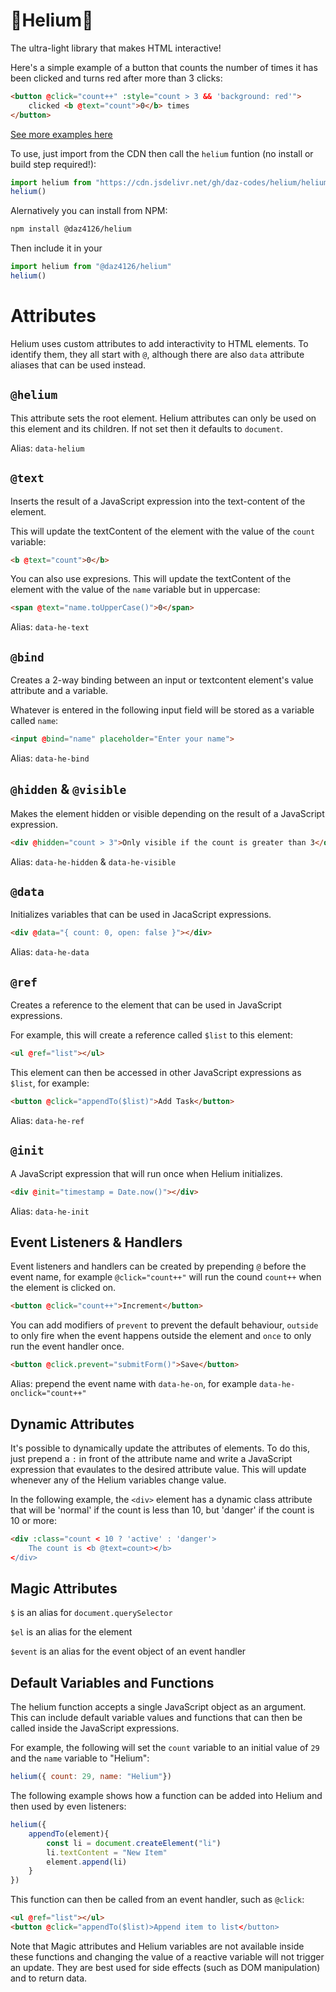 # 🎈Helium🎈

The ultra-light library that makes HTML interactive!

Here's a simple example of a button that counts the number of times it has been clicked and turns red after more than 3 clicks:

```html
<button @click="count++" :style="count > 3 && 'background: red'">
    clicked <b @text="count">0</b> times
</button>
```

[See more examples here](https://codepen.io/daz4126/pen/YPwwdBK)

To use, just import from the CDN then call the `helium` funtion (no install or build step required!):

```javascript
import helium from "https://cdn.jsdelivr.net/gh/daz-codes/helium/helium.js"
helium()
```

Alernatively you can install from NPM:

```bash
npm install @daz4126/helium
```

Then include it in your

```javascript
import helium from "@daz4126/helium"
helium()
```

# Attributes

Helium uses custom attributes to add interactivity to HTML elements. To identify them, they all start with `@`, although there are also `data` attribute aliases that can be used instead.

## `@helium`

This attribute sets the root element. Helium attributes can only be used on this element and its children. If not set then it defaults to `document`.

Alias: `data-helium`

## `@text`

Inserts the result of a JavaScript expression into the text-content of the element.

This will update the textContent of the element with the value of the `count` variable:

```html
<b @text="count">0</b>
```

You can also use expresions. This will update the textContent of the element with the value of the `name` variable but in uppercase:

```html
<span @text="name.toUpperCase()">0</span>
```

Alias: `data-he-text`

## `@bind`

Creates a 2-way binding between an input or textcontent element's value attribute and a variable.

Whatever is entered in the following input field will be stored as a variable called `name`:

```html
<input @bind="name" placeholder="Enter your name">
```

Alias: `data-he-bind`

## `@hidden` & `@visible`

Makes the element hidden or visible depending on the result of a JavaScript expression.

```html
<div @hidden="count > 3">Only visible if the count is greater than 3</div>
```

Alias: `data-he-hidden` & `data-he-visible`

## `@data`

Initializes variables that can be used in JacaScript expressions.

```html
<div @data="{ count: 0, open: false }"></div>
```

Alias: `data-he-data`

## `@ref`

Creates a reference to the element that can be used in JavaScript expressions.

For example, this will create a reference called `$list` to this element:

```html
<ul @ref="list"></ul>
```

This element can then be accessed in other JavaScript expressions as `$list`, for example:

```html
<button @click="appendTo($list)">Add Task</button>
```

Alias: `data-he-ref`

## `@init`

A JavaScript expression that will run once when Helium initializes.

```html
<div @init="timestamp = Date.now()"></div>
```

Alias: `data-he-init`

## Event Listeners & Handlers

Event listeners and handlers can be created by prepending `@` before the event name, for example `@click="count++"` will run the cound `count++` when the element is clicked on.

```html
<button @click="count++">Increment</button>
```

You can add modifiers of `prevent` to prevent the default behaviour, `outside` to only fire when the event happens outside the element and `once` to only run the event handler once.

```html
<button @click.prevent="submitForm()">Save</button>
```

Alias: prepend the event name with `data-he-on`, for example `data-he-onclick="count++"`

## Dynamic Attributes

It's possible to dynamically update the attributes of elements. To do this, just prepend a `:` in front of the attribute name and write a JavaScript expression that evaulates to the desired attribute value. This will update whenever any of the Helium variables change value.

In the following example, the `<div>` element has a dynamic class attribute that will be 'normal' if the count is less than 10, but 'danger' if the count is 10 or more:

```html
<div :class="count < 10 ? 'active' : 'danger'>
    The count is <b @text=count></b>
</div>
```

## Magic Attributes

`$` is an alias for `document.querySelector`

`$el` is an alias for the element

`$event` is an alias for the event object of an event handler

## Default Variables and Functions

The helium function accepts a single JavaScript object as an argument. This can include default variable values and functions that can then be called inside the JavaScript expressions.

For example, the following will set the `count` variable to an initial value of `29` and the `name` variable to "Helium":

```javascript
helium({ count: 29, name: "Helium"})
```

The following example shows how a function can be added into Helium and then used by even listeners:

```javascript
helium({ 
    appendTo(element){
        const li = document.createElement("li")
        li.textContent = "New Item"
        element.append(li)
    }
})

```

This function can then be called from an event handler, such as `@click`:

```html
<ul @ref="list"></ul>
<button @click="appendTo($list)>Append item to list</button>
```

Note that Magic attributes and Helium variables are not available inside these functions and changing the value of a reactive variable will not trigger an update. They are best used for side effects (such as DOM manipulation) and to return data.
